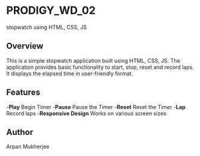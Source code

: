 # PRODIGY_WD_02
stopwatch using HTML, CSS, JS

## Overview
This is a simple stopwatch application built using HTML, CSS, JS. The application provides basic functionality to start, stop, reset and record laps. It displays the elapsed time in user-friendly format.

## Features
-**Play** Begin Timer
-**Pause** Pause the Timer
-**Reset** Reset the Timer
-**Lap** Record laps 
-**Responsive Design** Works on various screen sizes


## Author
Arpan Mukherjee
